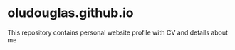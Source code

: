 # oludouglas.github.io

This repository contains personal website profile with CV and details about me
